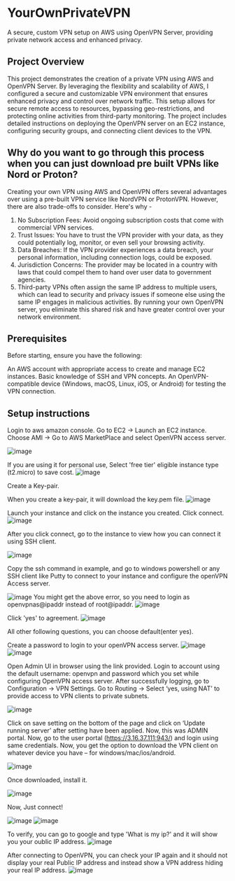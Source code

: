 # YourOwnPrivateVPN
A secure, custom VPN setup on AWS using OpenVPN Server, providing private network access and enhanced privacy.

## Project Overview
This project demonstrates the creation of a private VPN using AWS and OpenVPN Server. By leveraging the flexibility and scalability of AWS, I configured a secure and customizable VPN environment that ensures enhanced privacy and control over network traffic. This setup allows for secure remote access to resources, bypassing geo-restrictions, and protecting online activities from third-party monitoring. The project includes detailed instructions on deploying the OpenVPN server on an EC2 instance, configuring security groups, and connecting client devices to the VPN.


## Why do you want to go through this process when you can just download pre built VPNs like Nord or Proton?
Creating your own VPN using AWS and OpenVPN offers several advantages over using a pre-built VPN service like NordVPN or ProtonVPN. However, there are also trade-offs to consider. Here's why - 
1. No Subscription Fees: Avoid ongoing subscription costs that come with commercial VPN services.
2. Trust Issues: You have to trust the VPN provider with your data, as they could potentially log, monitor, or even sell your browsing activity.
3. Data Breaches: If the VPN provider experiences a data breach, your personal information, including connection logs, could be exposed.
4. Jurisdiction Concerns: The provider may be located in a country with laws that could compel them to hand over user data to government agencies.
5. Third-party VPNs often assign the same IP address to multiple users, which can lead to security and privacy issues if someone else using the same IP engages in malicious activities. By running your own OpenVPN server, you eliminate this shared risk and have greater control over your network environment.


## Prerequisites
Before starting, ensure you have the following:

An AWS account with appropriate access to create and manage EC2 instances.
Basic knowledge of SSH and VPN concepts.
An OpenVPN-compatible device (Windows, macOS, Linux, iOS, or Android) for testing the VPN connection.

## Setup instructions

Login to aws amazon console.
Go to EC2 -> Launch an EC2 instance.
Choose AMI -> Go to AWS MarketPlace and select OpenVPN access server.

![image](https://github.com/user-attachments/assets/4d99aea0-b478-4567-884c-41c54be3f4e2)

If you are using it for personal use, Select 'free tier' eligible instance type (t2.micro) to save cost.
![image](https://github.com/user-attachments/assets/921f2d84-49f9-4cde-844d-f68c1a5a5acc)

Create a Key-pair.

When you create a key-pair, it will download the key.pem file. 
![image](https://github.com/user-attachments/assets/edd629f2-5ffd-4bd0-83fd-fd985d3cf454)

Launch your instance and click on the instance you created. Click connect. 
![image](https://github.com/user-attachments/assets/60ccaca0-2bc1-4c92-af2d-ab435bb18848)


After you click connect, go to the instance to view how you can connect it using SSH client.

![image](https://github.com/user-attachments/assets/0c5475a0-9c12-4495-8e45-cd2674a6b8c8)

Copy the ssh command in example, and go to windows powershell or any SSH client like Putty to connect to your instance and configure the openVPN Access server.

![image](https://github.com/user-attachments/assets/49eea39b-f10b-4d9a-9b66-61bd8eed55ee)
You might get the above error, so you need to login as openvpnas@ipaddr instead of root@ipaddr.
![image](https://github.com/user-attachments/assets/24ab41b4-43dc-49cf-a119-d094dff9bdbd)

Click 'yes' to agreement.
![image](https://github.com/user-attachments/assets/cabba5ab-b8c6-4a0b-812d-c17a4c3b3cd0)

All other following questions, you can choose default(enter yes).

Create a password to login to your openVPN access server.
![image](https://github.com/user-attachments/assets/07a4529d-c7aa-4b56-94b8-dc431a8d1021)
![image](https://github.com/user-attachments/assets/679cce59-d6f9-4a02-91c6-19afeb5d0ac6)

Open Admin UI in browser using the link provided. 
Login to account using the default username: openvpn and password which you set while configuring OpenVPN access server.
After successfully logging, go to Configuration -> VPN Settings.
Go to Routing -> Select ‘yes, using NAT’ to provide access to VPN clients to private subnets. 

![image](https://github.com/user-attachments/assets/747fcbac-787d-4d23-a85f-11822946295d)


Click on save setting on the bottom of the page and click on ‘Update running server’ after setting have been applied. 
Now, this was ADMIN portal. Now, go to the user portal (https://3.16.37.111:943/) and login using same credentials. 
Now, you get the option to download the VPN client on whatever device you have – for windows/mac/ios/android.

![image](https://github.com/user-attachments/assets/760f564f-a1b4-41d6-8fa7-c9f24c616e25)

Once downloaded, install it.

![image](https://github.com/user-attachments/assets/2e11ff93-ed54-4841-987a-0754e538bd66)

Now, Just connect!

![image](https://github.com/user-attachments/assets/9a2f4d60-485f-424b-a785-8107cee4c9a5)
![image](https://github.com/user-attachments/assets/c29db261-42a5-4a8b-a45d-8bbdd3467a1f)

To verify, you can go to google and type 'What is my ip?' and it will show you your oublic IP address.
![image](https://github.com/user-attachments/assets/c7072a23-6581-4664-b874-42e1898d4b52)


After connecting to OpenVPN, you can check your IP again and it should not display your real Public IP address and instead show a VPN address hiding your real IP address. 
![image](https://github.com/user-attachments/assets/f192bc8c-b786-4c68-b8b8-a98b88595836)



